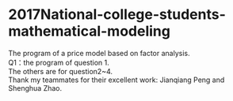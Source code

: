 # 2017National-college-students-mathematical-modeling
The program of a price model based on factor analysis.  
Q1：the program of question 1.  
The others are for question2~4.  
Thank my teammates for their excellent work: Jianqiang Peng and Shenghua Zhao.
